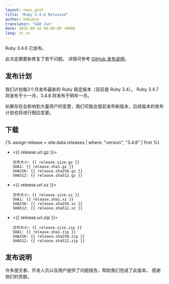 ```yaml
---
layout: news_post
title: "Ruby 3.4.6 Released"
author: k0kubun
translator: "GAO Jun"
date: 2025-09-16 00:00:00 +0000
lang: zh_cn
---
```


Ruby 3.4.6 已发布。

此次定期更新修复了若干问题。
详情可参考 [GitHub 发布说明](https://github.com/ruby/ruby/releases/tag/v3_4_6)。

## 发布计划

我们计划每2个月发布最新的 Ruby 稳定版本（目前是 Ruby 3.4）。
Ruby 3.4.7 将发布于十一月，3.4.8 将发布于明年一月。

如果存在会影响到大量用户的变更，我们可能会提前发布新版本，后续版本的发布计划也将进行相应变更。

## 下载

{% assign release = site.data.releases | where: "version", "3.4.6" | first %}

* <{{ release.url.gz }}>

      文件大小: {{ release.size.gz }}
      SHA1: {{ release.sha1.gz }}
      SHA256: {{ release.sha256.gz }}
      SHA512: {{ release.sha512.gz }}

* <{{ release.url.xz }}>

      文件大小: {{ release.size.xz }}
      SHA1: {{ release.sha1.xz }}
      SHA256: {{ release.sha256.xz }}
      SHA512: {{ release.sha512.xz }}

* <{{ release.url.zip }}>

      文件大小: {{ release.size.zip }}
      SHA1: {{ release.sha1.zip }}
      SHA256: {{ release.sha256.zip }}
      SHA512: {{ release.sha512.zip }}

## 发布说明

许多提交者、开发人员以及用户提供了问题报告，帮助我们完成了此版本。
感谢他们的贡献。
